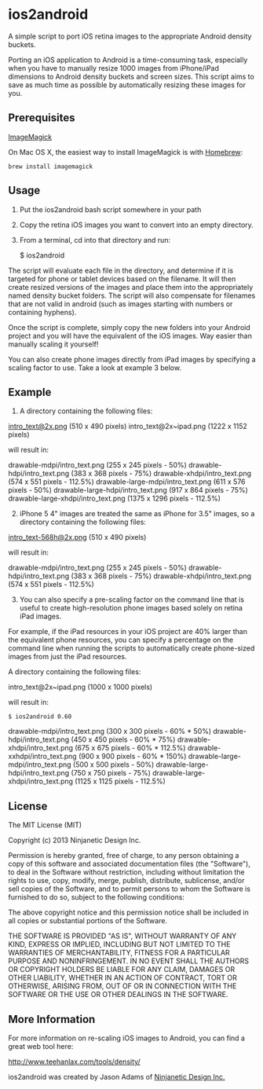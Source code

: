 ios2android
===========

A simple script to port iOS retina images to the appropriate Android density buckets.

Porting an iOS application to Android is a time-consuming task, especially when you have to manually resize 1000 images from iPhone/iPad dimensions to Android density buckets and screen sizes. This script aims to save as much time as possible by automatically resizing these images for you.


Prerequisites
-------------

[ImageMagick](http://www.imagemagick.org/script/binary-releases.php)

On Mac OS X, the easiest way to install ImageMagick is with [Homebrew](http://brew.sh/):

    brew install imagemagick


Usage
-----

1. Put the ios2android bash script somewhere in your path

2. Copy the retina iOS images you want to convert into an empty directory. 

3. From a terminal, cd into that directory and run:

    $ ios2android


The script will evaluate each file in the directory, and determine if it is targeted for phone or tablet devices based on the filename. It will then create resized versions of the images and place them into the appropriately named density bucket folders. The script will also compensate for filenames that are not valid in android (such as images starting with numbers or containing hyphens).

Once the script is complete, simply copy the new folders into your Android project and you will have the equivalent of the iOS images. Way easier than manually scaling it yourself!

You can also create phone images directly from iPad images by specifying a scaling factor to use. Take a look at example 3 below.


Example
-------

1) A directory containing the following files:

intro_text@2x.png         (510 x 490 pixels)
intro_text@2x~ipad.png    (1222 x 1152 pixels)

will result in:

drawable-mdpi/intro_text.png          (255 x 245 pixels - 50%)
drawable-hdpi/intro_text.png          (383 x 368 pixels - 75%)
drawable-xhdpi/intro_text.png         (574 x 551 pixels - 112.5%)
drawable-large-mdpi/intro_text.png    (611 x 576 pixels - 50%)
drawable-large-hdpi/intro_text.png    (917 x 864 pixels - 75%)
drawable-large-xhdpi/intro_text.png   (1375 x 1296 pixels - 112.5%)



2) iPhone 5 4" images are treated the same as iPhone for 3.5" images, so a directory containing the following files:

intro_text-568h@2x.png         (510 x 490 pixels)

will result in:

drawable-mdpi/intro_text.png          (255 x 245 pixels - 50%)
drawable-hdpi/intro_text.png          (383 x 368 pixels - 75%)
drawable-xhdpi/intro_text.png         (574 x 551 pixels - 112.5%)



3) You can also specify a pre-scaling factor on the command line that is useful to create high-resolution phone images based solely on retina iPad images.

For example, if the iPad resources in your iOS project are 40% larger than the equivalent phone resources, you can specify a percentage on the command line when running the scripts to automatically create phone-sized images from just the iPad resources.

A directory containing the following files:

intro_text@2x~ipad.png    (1000 x 1000 pixels)

will result in:

    $ ios2android 0.60

drawable-mdpi/intro_text.png          (300 x 300 pixels - 60% * 50%)
drawable-hdpi/intro_text.png          (450 x 450 pixels - 60% * 75%)
drawable-xhdpi/intro_text.png         (675 x 675 pixels - 60% * 112.5%)
drawable-xxhdpi/intro_text.png        (900 x 900 pixels - 60% * 150%)
drawable-large-mdpi/intro_text.png    (500 x 500 pixels - 50%)
drawable-large-hdpi/intro_text.png    (750 x 750 pixels - 75%)
drawable-large-xhdpi/intro_text.png   (1125 x 1125 pixels - 112.5%)


License
-------

The MIT License (MIT)

Copyright (c) 2013 Ninjanetic Design Inc.

Permission is hereby granted, free of charge, to any person obtaining a copy
of this software and associated documentation files (the "Software"), to deal
in the Software without restriction, including without limitation the rights
to use, copy, modify, merge, publish, distribute, sublicense, and/or sell
copies of the Software, and to permit persons to whom the Software is
furnished to do so, subject to the following conditions:

The above copyright notice and this permission notice shall be included in
all copies or substantial portions of the Software.

THE SOFTWARE IS PROVIDED "AS IS", WITHOUT WARRANTY OF ANY KIND, EXPRESS OR
IMPLIED, INCLUDING BUT NOT LIMITED TO THE WARRANTIES OF MERCHANTABILITY,
FITNESS FOR A PARTICULAR PURPOSE AND NONINFRINGEMENT. IN NO EVENT SHALL THE
AUTHORS OR COPYRIGHT HOLDERS BE LIABLE FOR ANY CLAIM, DAMAGES OR OTHER
LIABILITY, WHETHER IN AN ACTION OF CONTRACT, TORT OR OTHERWISE, ARISING FROM,
OUT OF OR IN CONNECTION WITH THE SOFTWARE OR THE USE OR OTHER DEALINGS IN
THE SOFTWARE.


More Information
----------------


For more information on re-scaling iOS images to Android, you can find a great web tool here:

http://www.teehanlax.com/tools/density/


ios2android was created by Jason Adams of [Ninjanetic Design Inc.](http://www.ninjanetic.com)
